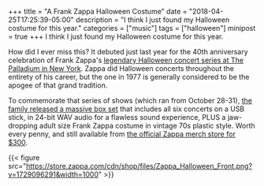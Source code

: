 +++
title = "A Frank Zappa Halloween Costume"
date = "2018-04-25T17:25:39-05:00"
description = "I think I just found my Halloween costume for this year."
categories = ["music"]
tags = ["halloween"]
minipost = true
+++
I think I just found my Halloween costume for this year.

How did I ever miss this? It debuted just last year for the 40th anniversary celebration of Frank Zappa's [legendary Halloween concert series at The Palladium in New York](https://www.youtube.com/watch?v=DxIYPq0PsCw). Zappa did Halloween concerts throughout the entirety of his career, but the one in 1977 is generally considered to be the apogee of that grand tradition. 

To commemorate that series of shows (which ran from October 28-31), [the family released a massive box set](http://www.zappa.com/news/halloween-77-box-set-celebrates-historic-concert-runs-40th-anniversary-october-20) that includes all six concerts on a USB stick, in 24-bit WAV audio for a flawless sound experience, PLUS a jaw-dropping adult size Frank Zappa costume in vintage 70s plastic style. Worth every penny, and still available from [the official Zappa merch store for $300](https://store.zappa.com/products/halloween-77-costume-box-set). 

{{< figure src="https://store.zappa.com/cdn/shop/files/Zappa_Halloween_Front.png?v=1729096291&width=1000" >}}
